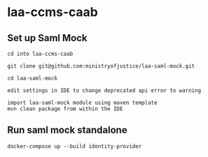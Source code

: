 # laa-ccms-caab

## Set up Saml Mock
```
cd into laa-ccms-caab

git clone git@github.com:ministryofjustice/laa-saml-mock.git

cd laa-saml-mock

edit settings in IDE to change deprecated api error to warning

import laa-saml-mock module using maven template
mvn clean package from within the IDE
```

## Run saml mock standalone

```
docker-compose up --build identity-provider
```